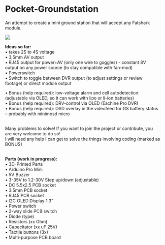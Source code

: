 # Pocket-Groundstation
An attempt to create a mini ground station that will accept any Fatshark module.

<img src="http://k-h-h.de/labs/github/gs.jpg"/>

<b>Ideas so far:</b></br>
• takes 2S to 4S voltage</br>
• 3,5mm AV output</br>
• RJ45 output for power+AV (only one wire to goggles) - constant 8V output on any power source (to stay compatible with fan-mod)</br>
• Powerswitch</br>
• Switch to toggle between DVR output (to adjust settings or review footage) or direct module output</br>

• Bonus (help required): low-voltage alarm and cell autodetection (adjustable via OLED, so it can work with lipo or li-ion batteries)</br>
• Bonus (help required): DRV-control via OLED (Eachine Pro DVR)</br>
• Bonus (help required): OSD overlay in the videofeed for GS battery status – probably with minimosd micro</br></br>

Many problems to solve! If you want to join the project or contribute, you are very welcome to do so!</br>
I will need any help I can get to solve the things involving coding (marked as BONUS)</br></br>

<b>Parts (work in progress):</b></br>
• 3D-Printed Parts </br>
• Arduino Pro Mini</br>
• 5V Buzzer</br>
• 3-35V to 1.2-30V Step up/down (adjustable)</br>
• DC 5.5x2.5 PCB socket</br>
• 3.5mm PCB socket</br>
• RJ45 PCB socket</br>
• I2C OLED Display 1.3"</br>
• Power switch</br>
• 2-way slide PCB switch</br>
• Diode (type)</br>
• Resistors (xx Ohm)</br>
• Capacitator (xx uF 25V)</br>
• Tactile buttons (3x)</br>
• Multi-purpose PCB board
